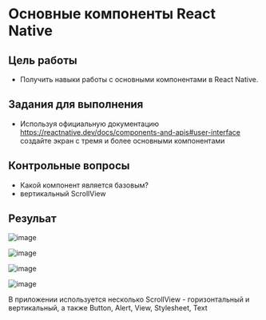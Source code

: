 # Основные компоненты React Native

## Цель работы

- Получить навыки работы с основными компонентами в React Native.
## Задания для выполнения

- Используя официальную документацию https://reactnative.dev/docs/components-and-apis#user-interface создайте экран с тремя и более основными компонентами
## Контрольные вопросы

- Какой компонент является базовым?
- вертикальный ScrollView

## Резульат

![image](123.PNG)

![image](124.PNG)

![image](126.PNG)

![image](125.PNG)


В приложении используется несколько ScrollView - горизонтальный и вертикальный, а также Button, Alert, View, Stylesheet, Text
